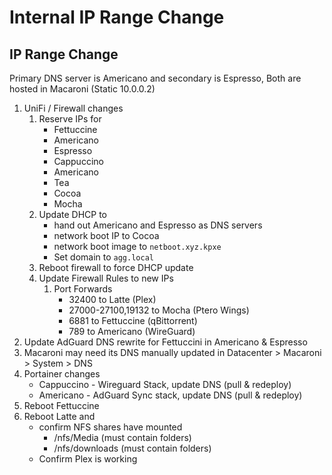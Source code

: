 # Internal IP Range Change

## IP Range Change

Primary DNS server is Americano and secondary is Espresso, Both are hosted in Macaroni (Static 10.0.0.2)

1. UniFi / Firewall changes
   1. Reserve IPs for
      * Fettuccine
      * Americano
      * Espresso
      * Cappuccino
      * Americano
      * Tea
      * Cocoa
      * Mocha
   2. Update DHCP to
      * hand out Americano and Espresso as DNS servers
      * network boot IP to Cocoa
      * network boot image to `netboot.xyz.kpxe`
      * Set domain to `agg.local`
   3. Reboot firewall to force DHCP update
   4. Update Firewall Rules to new IPs
      1. Port Forwards
         * 32400 to Latte (Plex)
         * 27000-27100,19132 to Mocha (Ptero Wings)
         * 6881 to Fettuccine (qBittorrent)
         * 789 to Americano (WireGuard)
2. Update AdGuard DNS rewrite for Fettuccini in Americano & Espresso
3. Macaroni may need its DNS manually updated in Datacenter > Macaroni > System > DNS&#x20;
4. Portainer changes
   * Cappuccino - Wireguard Stack, update DNS (pull & redeploy)
   * Americano - AdGuard Sync stack, update DNS (pull & redeploy)
5. Reboot Fettuccine
6. Reboot Latte and
   * confirm NFS shares have mounted
     * /nfs/Media (must contain folders)
     * /nfs/downloads (must contain folders)
   * Confirm Plex is working
